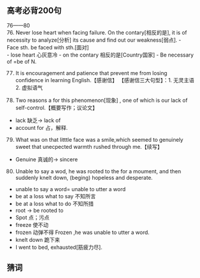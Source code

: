## 高考必背200句
76——80  
76. Never lose heart when facing failure. On the contary[相反的是], it is of necessity to analyze[分析] its cause and find out our weakness[弱点].
    - Face sth. be faced with sth.[面对]  
    - lose heart 心灰意冷
    - on the contary 相反的是[Country国家]
    - Be necessary of =be of N.

77. It is encouragement and patience that prevent me from losing confidence in learning English.【感谢信】
   【感谢信三大句型】：1. 无灵主语 2. 虚拟语气

78. Two reasons   a for this phenomenon[现象] , one of which is our lack of self-control.【概要写作；议论文】
   - lack 缺乏-> lack of
   - account for 占，解释. 

79. What was on that litttle face was a smile,which seemed to genuinely sweet that unecpected warmth  rushed through me.【续写】
   - Genuine 真诚的-> sincere 

80. Unable to say a wod, he was rooted to the  for a moument, and then suddenly knelt down, (beging) hopeless and desperate.
   - unable to say a word= unable to utter a word
   - be at a loss what to say 不知所言
   - be at a loss what to do 不知所措
   - root -> be rooted to
   - Spot 点；污点
   - freeze 使不动
   - frozen 动弹不得 Frozen ,he was unable to utter a word.
   - knelt down 跪下来 
   - I went to bed, exhausted[筋疲力尽].

## 猜词
